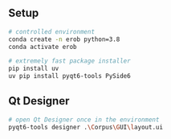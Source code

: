 ## Setup
```bash	
# controlled environment
conda create -n erob python=3.8
conda activate erob

# extremely fast package installer
pip install uv 
uv pip install pyqt6-tools PySide6
```

## Qt Designer
```bash
# open Qt Designer once in the environment
pyqt6-tools designer .\Corpus\GUI\layout.ui
```